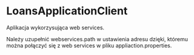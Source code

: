 # LoansApplicationClient

Aplikacja wykorzysująca web services.

Należy uzupełnić webservices.path w ustawienia adresu dzięki, któremu można połączyć się z web services w pliku appliaction.properties.
